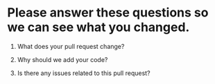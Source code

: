 <!--Please make sure to pull the latest commits before making a pull request.-->
# Please answer these questions so we can see what you changed.
1. What does your pull request change?

2. Why should we add your code?

3. Is there any issues related to this pull request?
